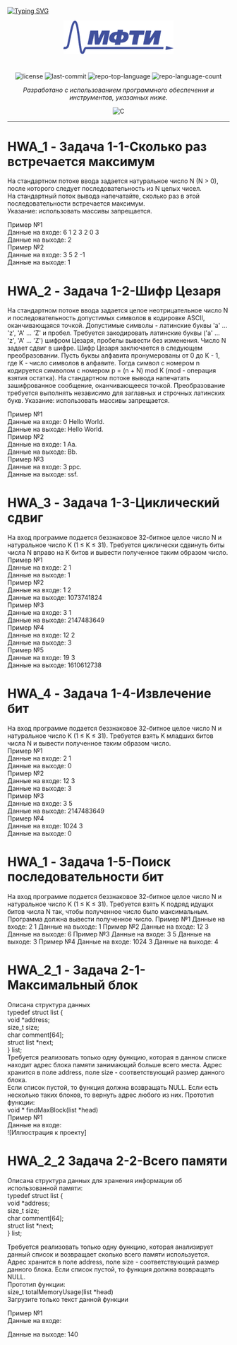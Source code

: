 [![Typing SVG](https://readme-typing-svg.herokuapp.com?font=Fira+Code&pause=1000&center=&vCenter=&multiline=true&repeat=%D0%B8%D1%81%D1%82%D0%B8%D0%BD%D0%BD%D1%8B%D0%B9&random=%D0%9B%D0%9E%D0%96%D0%AC&width=435&lines=MIPT+student+IOT+engineer;Alekseev+Dmitry+D0103102;Learn+C+Programming)](https://git.io/typing-svg)

<p
</p>
<p
</p>


 
<p align="center">
  <img src="https://github.com/doctor-robot116/home_c/blob/main/HW2/logo.png" width="250" />
</p>
<p align="center">
    <h1 align="center"></h1>
</p>
<p align="center">
	<img src="https://img.shields.io/github/license/doctor-robot116/home_c?style=flat&color=0080ff" alt="license">
	<img src="https://img.shields.io/github/last-commit/doctor-robot116/home_c?style=flat&logo=git&logoColor=white&color=0080ff" alt="last-commit">
	<img src="https://img.shields.io/github/languages/top/doctor-robot116/home_c?style=flat&color=0080ff" alt="repo-top-language">
	<img src="https://img.shields.io/github/languages/count/doctor-robot116/home_c?style=flat&color=0080ff" alt="repo-language-count">
<p>
<p align="center">
		<em>Разработано с использованием программного обеспечения и инструментов, указанных ниже.</em>
</p>
<p align="center">
	<img src="https://img.shields.io/badge/C-A8B9CC.svg?style=flat&logo=C&logoColor=black" alt="C">
</p>
<hr>

# HWA_1 - Задача 1-1-Сколько раз встречается максимум  

На стандартном потоке ввода задается натуральное число N (N > 0), после которого следует последовательность из N целых чисел.  
На стандартный поток вывода напечатайте, сколько раз в этой последовательности встречается максимум.  
Указание: использовать массивы запрещается.  

Пример №1  
Данные на входе:	6 1 2 3 2 0 3  
Данные на выходе:	2  
Пример №2  
Данные на входе:	3 5 2 -1  
Данные на выходе:	1  

# HWA_2 - Задача 1-2-Шифр Цезаря   
На стандартном потоке ввода задается целое неотрицательное число N и последовательность допустимых символов в кодировке ASCII, оканчивающаяся точкой. Допустимые символы - латинские буквы 'a' ... 'z', 'A' ... 'Z' и пробел. Требуется закодировать латинские буквы ('a' ... 'z', 'A' ... 'Z') шифром Цезаря, пробелы вывести без изменения. Число N задает сдвиг в шифре. Шифр Цезаря заключается в следующем преобразовании. Пусть буквы алфавита пронумерованы от 0 до K - 1, где K - число символов в алфавите. Тогда символ с номером n кодируется символом с номером p = (n + N) mod K (mod - операция взятия остатка). На стандартном потоке вывода напечатать зашифрованное сообщение, оканчивающееся точкой. Преобразование требуется выполнять независимо для заглавных и строчных латинских букв.
Указание: использовать массивы запрещается.  

Пример №1  
Данные на входе:		0 Hello World.  
Данные на выходе:	Hello World.  
Пример №2  
Данные на входе:		1 Aa.  
Данные на выходе:	Bb.  
Пример №3  
Данные на входе:		3 ppc.  
Данные на выходе:	ssf.  


# HWA_3 - Задача 1-3-Циклический сдвиг   
На вход программе подается беззнаковое 32-битное целое число N и натуральное число K (1 ≤ K ≤ 31). Требуется циклически сдвинуть биты числа N вправо на K битов и вывести полученное таким образом число.
Пример №1  
Данные на входе:		2 1  
Данные на выходе:	1  
Пример №2  
Данные на входе:		1 2  
Данные на выходе:	1073741824  
Пример №3  
Данные на входе:		3 1  
Данные на выходе:	2147483649  
Пример №4  
Данные на входе:		12 2  
Данные на выходе:	3  
Пример №5  
Данные на входе:		19 3  
Данные на выходе:	1610612738  


# HWA_4 - Задача 1-4-Извлечение бит  
На вход программе подается беззнаковое 32-битное целое число N и натуральное число K (1 ≤ K ≤ 31). Требуется взять K младших битов числа N и вывести полученное таким образом число.  
Пример №1  
Данные на входе:		2 1  
Данные на выходе:	0  
Пример №2  
Данные на входе:		12 3  
Данные на выходе:	3  
Пример №3  
Данные на входе:		3 5  
Данные на выходе:	2147483649  
Пример №4  
Данные на входе:		1024 3  
Данные на выходе:	0  

# HWA_1 - Задача 1-5-Поиск последовательности бит
На вход программе подается беззнаковое 32-битное целое число N и натуральное число K (1 ≤ K ≤ 31). Требуется взять K подряд идущих битов числа N так, чтобы полученное число было максимальным. Программа должна вывести полученное число.
Пример №1
Данные на входе:		2 1
Данные на выходе:	1
Пример №2
Данные на входе:		12 3
Данные на выходе:	6
Пример №3
Данные на входе:		3 5
Данные на выходе:	3
Пример №4
Данные на входе:		1024 3
Данные на выходе:	4


# HWA_2_1 - Задача 2-1-Максимальный блок  
Описана структура данных  
typedef struct list {  
    void *address;  
    size_t size;  
    char comment[64];  
    struct list *next;  
} list;  
Требуется реализовать только одну функцию, которая в данном списке находит адрес блока памяти занимающий больше всего места.
Адрес хранится в поле address, поле size - соответствующий размер данного блока.  
Если список пустой, то функция должна возвращать NULL. Если есть несколько таких блоков, то вернуть адрес любого из них. Прототип функции:  
void * findMaxBlock(list *head)  
Пример №1  
Данные на входе:  		
![Иллюстрация к проекту]


# HWA_2_2 Задача 2-2-Всего памяти  
Описана структура данных для хранения информации об использованной памяти:  
typedef struct list {  
    void *address;  
    size_t size;  
    char comment[64];  
    struct list *next;  
} list;  

Требуется реализовать только одну функцию, которая анализирует данный список и возвращает сколько всего памяти используется.  
Адрес хранится в поле address, поле size - соответствующий размер данного блока. Если список пустой, то функция должна возвращать NULL.  
Прототип функции:  
size_t totalMemoryUsage(list *head)  
Загрузите только текст данной функции  

Пример №1  
Данные на входе:  


 	
Данные на выходе:	140  


